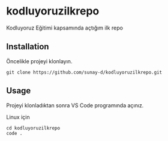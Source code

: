 # kodluyoruzilkrepo
Kodluyoruz Eğitimi kapsamında açtığım ilk repo

## Installation 

Öncelikle projeyi klonlayın.

```
git clone https://github.com/sunay-d/kodluyoruzilkrepo.git
```

## Usage

Projeyi klonladıktan sonra VS Code programında açınız.

Linux için

```
cd kodluyoruzilkrepo
code .
```